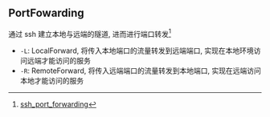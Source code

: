 ## PortFowarding

通过 ssh 建立本地与远端的隧道, 进而进行端口转发[^1]
- `-L`: LocalForward, 将传入本地端口的流量转发到远端端口, 实现在本地环境访问远端才能访问的服务
- `-R`: RemoteForward, 将传入远端端口的流量转发到本地端口, 实现在远端访问本地才能访问的服务

[^1]: [ssh_port_forwarding](https://wangdoc.com/ssh/port-forwarding)
